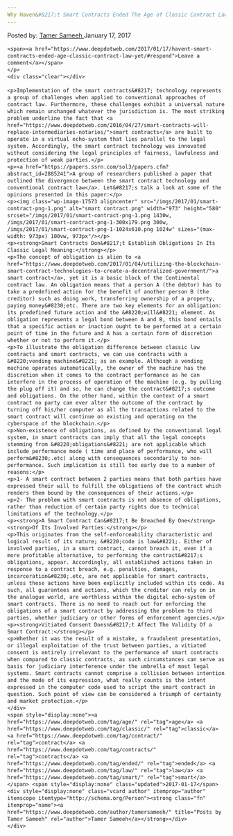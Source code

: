 ```yaml
---
Why Haven&#8217;t Smart Contracts Ended The Age of Classic Contract Law Yet?
---
```

<article class="post-listing post-17568 post type-post status-publish format-standard has-post-thumbnail hentry  tag-age tag-classic tag-contract tag-contracts tag-ended tag-law tag-smart">
    <div class="post-inner">
        <span>Posted by: <a href="https://www.deepdotweb.com/author/tamersameeh/" title="">Tamer Sameeh </a></span>
    <span>January 17, 2017</span>
    
    <span><a href="https://www.deepdotweb.com/2017/01/17/havent-smart-contracts-ended-age-classic-contract-law-yet/#respond">Leave a comment</a></span>
    </p>
    <div class="clear"></div>
    
    <p>Implementation of the smart contracts&#8217; technology represents a group of challenges when applied to conventional approaches of contract law. Furthermore, these challenges exhibit a universal nature which remain unchanged whatever the jurisdiction is. The most striking problem underline the fact that <a href="https://www.deepdotweb.com/2016/04/27/smart-contracts-will-replace-intermediaries-notaries/">smart contracts</a> are built to operate in a virtual echo-system that lies parallel to the legal system. Accordingly, the smart contract technology was innovated without considering the legal principles of fairness, lawfulness and protection of weak parties.</p>
    <p><a href="https://papers.ssrn.com/sol3/papers.cfm?abstract_id=2885241">A group of researchers published a paper that outlined the divergence between the smart contract technology and conventional contract law</a>. Let&#8217;s talk a look at some of the opinions presented in this paper:</p>
    <p><img class="wp-image-17573 aligncenter" src="/imgs/2017/01/smart-contract-png-1.png" alt="smart contract.png" width="973" height="580" srcset="/imgs/2017/01/smart-contract-png-1.png 1430w, /imgs/2017/01/smart-contract-png-1-300x179.png 300w, /imgs/2017/01/smart-contract-png-1-1024x610.png 1024w" sizes="(max-width: 973px) 100vw, 973px"/></p>
    <p><strong>Smart Contracts Don&#8217;t Establish Obligations In Its Classic Legal Meaning:</strong></p>
    <p>The concept of obligation is alien to <a href="https://www.deepdotweb.com/2017/01/04/utilizing-the-blockchain-smart-contract-technologies-to-create-a-decentralized-government/">a smart contract</a>, yet it is a basic block of the Continental contract law. An obligation means that a person A (the debtor) has to take a predefined action for the benefit of another person B (the creditor) such as doing work, transferring ownership of a property, paying money&#8230;etc. There are two key elements for an obligation: its predefined future action and the &#8220;will&#8221; element. As obligation represents a legal bond between A and B, this bond entails that a specific action or inaction ought to be performed at a certain point of time in the future and A has a certain form of discretion whether or not to perform it.</p>
    <p>To illustrate the obligation difference between classic law contracts and smart contracts, we can use contracts with a &#8220;vending machine&#8221; as an example. Although a vending machine operates automatically, the owner of the machine has the discretion when it comes to the contract performance as he can interfere in the process of operation of the machine (e.g. by pulling the plug off it) and so, he can change the contract&#8217;s outcome and obligations. On the other hand, within the context of a smart contract no party can ever alter the outcome of the contract by turning off his/her computer as all the transactions related to the smart contract will continue on existing and operating on the cyberspace of the blockchain.</p>
    <p>Non-existence of obligations, as defined by the conventional legal system, in smart contracts can imply that all the legal concepts stemming from &#8220;obligations&#8221; are not applicable which include performance mode ( time and place of performance, who will perform&#8230;.etc) along with consequences secondarily to non-performance. Such implication is still too early due to a number of reasons:</p>
    <p>1- A smart contract between 2 parties means that both parties have expressed their will to fulfill the obligations of the contract which renders them bound by the consequences of their actions.</p>
    <p>2- The problem with smart contracts is not absence of obligations, rather than reduction of certain party rights due to technical limitations of the technology.</p>
    <p><strong>A Smart Contract Can&#8217;t Be Breached By One</strong> <strong>Of Its Involved Parties:</strong></p>
    <p>This originates from the self-enforceability characteristic and logical result of its nature; &#8220;code is law&#8221;. Either of involved parties, in a smart contract, cannot breach it, even if a more profitable alternative, to performing the contract&#8217;s obligations, appear. Accordingly, all established actions taken in response to a contract breach, e.g. penalties, damages, incarceration&#8230;.etc, are not applicable for smart contracts, unless these actions have been explicitly included within its code. As such, all guarantees and actions, which the creditor can rely on in the analogue world, are worthless within the digital echo-system of smart contracts. There is no need to reach out for enforcing the obligations of a smart contract by addressing the problem to third parties, whether judiciary or other forms of enforcement agencies.</p>
    <p><strong>Vitiated Consent Doesn&#8217;t Affect The Validity Of a Smart Contract:</strong></p>
    <p>Whether it was the result of a mistake, a fraudulent presentation, or illegal exploitation of the trust between parties, a vitiated consent is entirely irrelevant to the performance of smart contracts when compared to classic contracts, as such circumstances can serve as basis for judiciary interference under the umbrella of most legal systems. Smart contracts cannot comprise a collision between intention and the mode of its expression, what really counts is the intent expressed in the computer code used to script the smart contract in question. Such point of view can be considered a triumph of certainty and market protection.</p>
    </div>
    <span style="display:none"><a href="https://www.deepdotweb.com/tag/age/" rel="tag">age</a> <a href="https://www.deepdotweb.com/tag/classic/" rel="tag">classic</a> <a href="https://www.deepdotweb.com/tag/contract/" rel="tag">contract</a> <a href="https://www.deepdotweb.com/tag/contracts/" rel="tag">contracts</a> <a href="https://www.deepdotweb.com/tag/ended/" rel="tag">ended</a> <a href="https://www.deepdotweb.com/tag/law/" rel="tag">law</a> <a href="https://www.deepdotweb.com/tag/smart/" rel="tag">smart</a></span> <span style="display:none" class="updated">2017-01-17</span>
    <div style="display:none" class="vcard author" itemprop="author" itemscope itemtype="http://schema.org/Person"><strong class="fn" itemprop="name"><a href="https://www.deepdotweb.com/author/tamersameeh/" title="Posts by Tamer Sameeh" rel="author">Tamer Sameeh</a></strong></div>
    </div>
</article>


